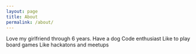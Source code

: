 ```yaml
---
layout: page
title: About
permalink: /about/
---
```


Love my girlfriend through 6 years.
Have a dog
Code enthusiast
Like to play board games
Like hackatons and meetups
